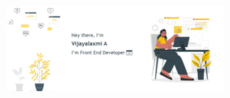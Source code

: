 <img src="https://github.com/Vijayalaxmi-A/Vijayalaxmi-A/blob/main/Readme-Imgs/GitHub-Cover-Image.jpg" alt="Banner Image that says Vijayalaxmi A - Front End Developer">


<!---
Vijayalaxmi-A/Vijayalaxmi-A is a ✨ special ✨ repository because its `README.md` (this file) appears on your GitHub profile.
You can click the Preview link to take a look at your changes.
--->
